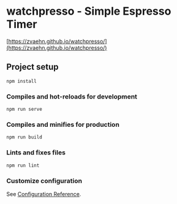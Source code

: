 # watchpresso - Simple Espresso Timer

[https://zvaehn.github.io/watchpresso/](https://zvaehn.github.io/watchpresso/)

## Project setup
```
npm install
```

### Compiles and hot-reloads for development
```
npm run serve
```

### Compiles and minifies for production
```
npm run build
```

### Lints and fixes files
```
npm run lint
```

### Customize configuration
See [Configuration Reference](https://cli.vuejs.org/config/).
